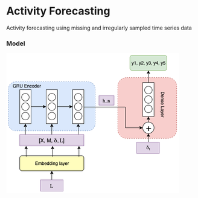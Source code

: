 # Activity Forecasting

Activity forecasting using missing and irregularly sampled time series data

### Model

![Gated Recurrent Network with Missing Mask and Time Interval Features](gru.png)
